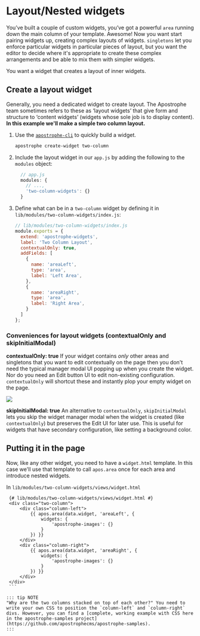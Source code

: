 # Layout/Nested widgets

You’ve built a couple of custom widgets, you’ve got a powerful `area` running down the main column of your template. Awesome! Now you want start pairing widgets up, creating complex layouts of widgets. `singletons` let you enforce particular widgets in particular pieces of layout, but you want the editor to decide where it's appropriate to create these complex arrangements and be able to mix them with simpler widgets.

You want a widget that creates a layout of inner widgets.

## Create a layout widget

Generally, you need a dedicated widget to create layout. The Apostrophe team sometimes refers to these as ‘layout widgets’ that give form and structure to ‘content widgets’ \(widgets whose sole job is to display content\). **In this example we'll make a simple two column layout.**

1. Use the [`apostrophe-cli`](https://github.com/apostrophecms/apostrophe-cli) to quickly build a widget.

    ```bash
    apostrophe create-widget two-column
    ```

2. Include the layout widget in our `app.js` by adding the following to the `modules` object:

    ```javascript
      // app.js
      modules: {
        // ...,
        'two-column-widgets': {}
      }
    ```

3. Define what can be in a `two-column` widget by defining it in `lib/modules/two-column-widgets/index.js`:


    ```javascript
    // lib/modules/two-column-widgets/index.js
    module.exports = {
      extend: 'apostrophe-widgets',
      label: 'Two Column Layout',
      contextualOnly: true,
      addFields: [
        {
          name: 'areaLeft',
          type: 'area',
          label: 'Left Area',
        },
        {
          name: 'areaRight',
          type: 'area',
          label: 'Right Area',
        }
      ]
    };
    ```

### Conveniences for layout widgets \(contextualOnly and skipInitialModal\)

**contextualOnly: true** If your widget contains _only_ other areas and singletons that you want to edit contextually on the page then you don't need the typical manager modal UI popping up when you create the widget. Nor do you need an Edit button UI to edit non-existing configuration. `contextualOnly` will shortcut these and instantly plop your empty widget on the page.

![](../../../images/assets/ezgif.com-video-to-gif-1.gif)

**skipInitialModal: true** An alternative to `contextualOnly`, `skipInitialModal` lets you skip the widget manager modal when the widget is created \(like `contextualOnly`\) but preserves the Edit UI for later use. This is useful for widgets that have secondary configuration, like setting a background color.

## Putting it in the page

Now, like any other widget, you need to have a `widget.html` template. In this case we'll use that template to call `apos.area` once for each area and introduce nested widgets.

In `lib/modules/two-column-widgets/views/widget.html`

   ```django
    {# lib/modules/two-column-widgets/views/widget.html #}
    <div class="two-column">
        <div class="column-left">
            {{ apos.area(data.widget, 'areaLeft', {
                widgets: {
                    'apostrophe-images': {}
                }
            }) }}
        </div>
        <div class="column-right">
            {{ apos.area(data.widget, 'areaRight', {
                widgets: {
                    'apostrophe-images': {}
                }
            }) }}
        </div>
    </div>
    ```

::: tip NOTE
"Why are the two columns stacked on top of each other?" You need to write your own CSS to position the `column-left` and `column-right` divs. However, you can find a [complete, working example with CSS here in the apostrophe-samples project](https://github.com/apostrophecms/apostrophe-samples).
:::



